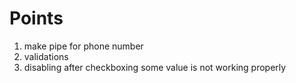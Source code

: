 # Points
1. make pipe for phone number
2. validations
3. disabling after checkboxing some value is not working properly